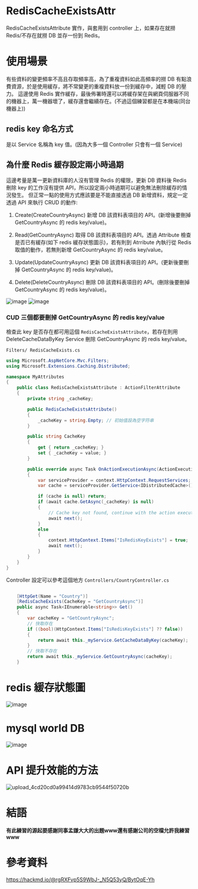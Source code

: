 # RedisCacheExistsAttr
RedisCacheExistsAttribute 實作，與套用到 controller 上，如果存在就撈 Redis/不存在就撈 DB 並存一份到 Redis。

# 使用場景

有些資料的變更頻率不高且存取頻率高，為了重複資料如此高頻率的撈 DB 有點浪費資源，於是使用緩存，將不常變更的重複資料放一份到緩存中，減輕 DB 的壓力。
這邊使用 Redis 實作緩存，最後佈署時還可以將緩存架在與網頁伺服器不同的機器上，萬一機器壞了，緩存還會繼續存在。(不過這個練習都是在本機端(同台機器上))

## redis key 命名方式

是以 Service 名稱為 key 值。(因為大多一個 Controller 只會有一個 Service)

## 為什麼 Redis 緩存設定兩小時過期

這邊考量是萬一更新資料庫的人沒有管理 Redis 的權限，更新 DB 資料後 Redis 刪除 key 的工作沒有提供 API，所以設定兩小時過期可以避免無法刪除緩存的情況發生。
但正常一點的使用方式應該要是不能直接透過 DB 新增資料，規定一定透過 API 來執行 CRUD 的動作:
1. Create(CreateCountryAsync)
新增 DB 該資料表項目的 API。(新增後要刪掉 GetCountryAsync 的 redis key/value)。

2. Read(GetCountryAsync)
取得 DB 該資料表項目的 API。透過 Attribute 檢查是否已有緩存(如下 redis 緩存狀態圖示)，若有則到 Atrribute 內執行從 Redis 取值的動作，若無則新增 GetCountryAsync 的 redis key/value。

3. Update(UpdateCountryAsync)
更新 DB 該資料表項目的 API。(更新後要刪掉 GetCountryAsync 的 redis key/value)。

4. Delete(DeleteCountryAsync)
刪除 DB 該資料表項目的 API。(刪除後要刪掉 GetCountryAsync 的 redis key/value)。

![image](https://github.com/kiwijang/RedisCacheExistsAttr/assets/21300139/6fb17f60-e9a5-4b85-8269-fea9b095ffd5)
![image](https://github.com/kiwijang/RedisCacheExistsAttr/assets/21300139/6712ede8-9a2e-48ee-aa6c-a43059babb70)


### CUD 三個都要刪掉 GetCountryAsync 的 redis key/value

檢查此 key 是否存在都可用這個 `RedisCacheExistsAttribute`，若存在則用 DeleteCacheDataByKey Service 刪除 GetCountryAsync 的 redis key/value。

`Filters/ RedisCacheExists.cs`
``` c#
using Microsoft.AspNetCore.Mvc.Filters;
using Microsoft.Extensions.Caching.Distributed;

namespace MyAttributes
{
    public class RedisCacheExistsAttribute : ActionFilterAttribute
    {
        private string _cacheKey;

        public RedisCacheExistsAttribute()
        {
            _cacheKey = string.Empty; // 初始值設為空字符串
        }

        public string CacheKey
        {
            get { return _cacheKey; }
            set { _cacheKey = value; }
        }

        public override async Task OnActionExecutionAsync(ActionExecutingContext context, ActionExecutionDelegate next)
        {
            var serviceProvider = context.HttpContext.RequestServices;
            var cache = serviceProvider.GetService<IDistributedCache>();

            if (cache is null) return;
            if (await cache.GetAsync(_cacheKey) is null)
            {
                // Cache key not found, continue with the action execution
                await next();
            }
            else
            {
                context.HttpContext.Items["IsRedisKeyExists"] = true;
                await next();
            }
        }
    }
}
```

Controller 設定可以參考這個地方
`Controllers/CountryController.cs`
``` C#

    [HttpGet(Name = "Country")]
    [RedisCacheExists(CacheKey = "GetCountryAsync")]
    public async Task<IEnumerable<string>> Get()
    {
        var cacheKey = "GetCountryAsync";
        // 快取存在
        if ((bool)(HttpContext.Items["IsRedisKeyExists"] ?? false))
        {
            return await this._myService.GetCacheDataByKey(cacheKey);
        }
        // 快取不存在
        return await this._myService.GetCountryAsync(cacheKey);
    }
```

# redis 緩存狀態圖
![image](https://github.com/kiwijang/RedisCacheExistsAttr/assets/21300139/750c1235-9b6e-4d6e-a521-493e8d019068)

# mysql world DB
![image](https://github.com/kiwijang/RedisCacheExistsAttr/assets/21300139/5e30a4a2-bb37-4f41-8acd-274be134739e)

# API 提升效能的方法
![upload_4cd20cd0a99414d9783cb9544f50720b](https://github.com/kiwijang/RedisCacheExistsAttr/assets/21300139/ff99d93b-98af-49c5-877e-bf10f7a85dc5)

# 結語
**有此練習的源起要感謝同事孟謙大大的出題www還有感謝公司的空檔允許我練習www**

# 參考資料
https://hackmd.io/@rgRXFvp5S9WbJ-_N5Q53yQ/BytOqE-Yh

